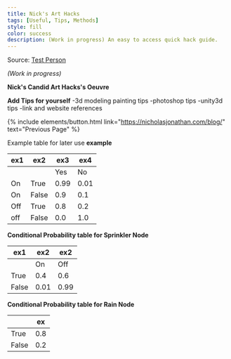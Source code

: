 ```yaml
---
title: Nick's Art Hacks
tags: [Useful, Tips, Methods]
style: fill
color: success
description: (Work in progress) An easy to access quick hack guide.
---
```


Source: [Test Person](https://google.com/)

*(Work in progress)*

**Nick's Candid Art Hacks's Oeuvre**

**Add Tips for yourself**
-3d modeling painting tips
-photoshop tips
-unity3d tips
-link and website references

{% include elements/button.html link="https://nicholasjonathan.com/blog/" text="Previous Page" %}

Example table for later use
**example**

| ex1 | ex2  | ex3 | ex4|
|-----------|-------|----------------| ---------------|
|  |   | Yes                           | No   |
| On        | True  | 0.99                          | 0.01 |
| On        | False | 0.9                           | 0.1  |
| Off       | True  | 0.8                           | 0.2  |
| off       | False | 0.0                           | 1.0  |

**Conditional Probability table for Sprinkler Node**

| ex1    | ex2 | ex2 |
|-------|-----------|--------------------|
|   | On                            | Off  |
| True  | 0.4                           | 0.6  |
| False | 0.01                          | 0.99 |

**Conditional Probability table for Rain Node**

|    | ex |
|-------|------|
| True  | 0.8  |
| False | 0.2  |
